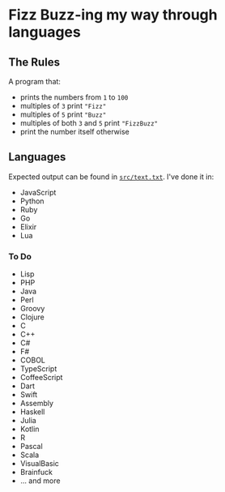 # Fizz Buzz-ing my way through languages

## The Rules

A program that:

- prints the numbers from `1` to `100`
- multiples of `3` print `"Fizz"`
- multiples of `5` print `"Buzz"`
- multiples of both `3` and `5` print `"FizzBuzz"`
- print the number itself otherwise

## Languages

Expected output can be found in [`src/text.txt`](src/text.txt). I've done it in:

- JavaScript
- Python
- Ruby
- Go
- Elixir
- Lua

### To Do

- Lisp
- PHP
- Java
- Perl
- Groovy
- Clojure
- C
- C++
- C#
- F#
- COBOL
- TypeScript
- CoffeeScript
- Dart
- Swift
- Assembly
- Haskell
- Julia
- Kotlin
- R
- Pascal
- Scala
- VisualBasic
- Brainfuck
- ... and more
